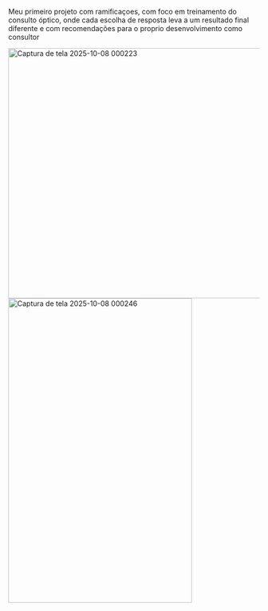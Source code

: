 Meu primeiro projeto com ramificaçoes, com foco em treinamento do consulto óptico, onde cada escolha de resposta leva a um resultado final diferente e com recomendações para o proprio desenvolvimento como consultor

<img width="1155" height="501" alt="Captura de tela 2025-10-08 000223" src="https://github.com/user-attachments/assets/28cf7db0-5be3-4122-a4ba-556df6ad6c78" />

<img width="368" height="610" alt="Captura de tela 2025-10-08 000246" src="https://github.com/user-attachments/assets/120e7d72-5d0f-4290-8139-a6760b368249" />
